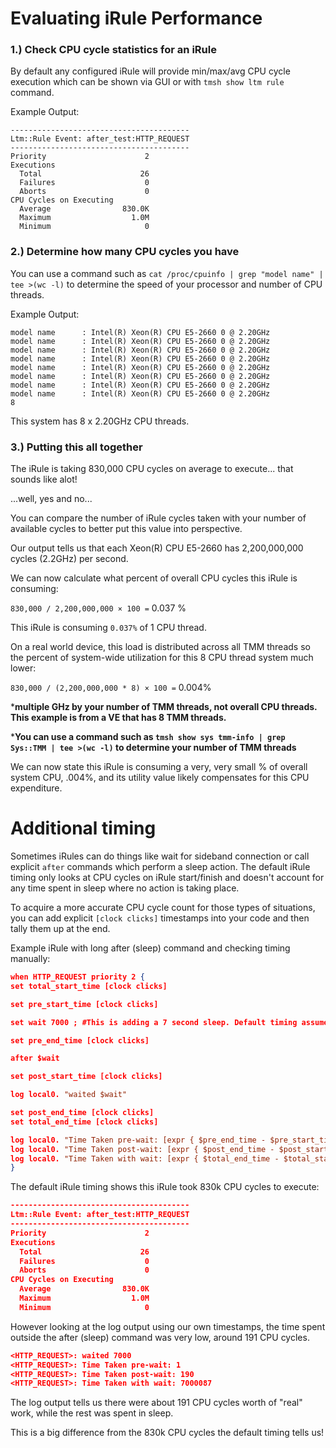 # Evaluating iRule Performance 

### 1.) Check CPU cycle statistics for an iRule
By default any configured iRule will provide min/max/avg CPU cycle execution which can be shown via GUI or with `tmsh show ltm rule` command. 

Example Output:
```
----------------------------------------
Ltm::Rule Event: after_test:HTTP_REQUEST
----------------------------------------
Priority                      2
Executions             
  Total                      26
  Failures                    0
  Aborts                      0
CPU Cycles on Executing
  Average                830.0K
  Maximum                  1.0M
  Minimum                     0
```

### 2.) Determine how many CPU cycles you have 
You can use a command such as `cat /proc/cpuinfo | grep "model name" | tee >(wc -l)` to determine the speed of your processor and number of CPU threads. 

Example Output:
``` 
model name      : Intel(R) Xeon(R) CPU E5-2660 0 @ 2.20GHz
model name      : Intel(R) Xeon(R) CPU E5-2660 0 @ 2.20GHz
model name      : Intel(R) Xeon(R) CPU E5-2660 0 @ 2.20GHz
model name      : Intel(R) Xeon(R) CPU E5-2660 0 @ 2.20GHz
model name      : Intel(R) Xeon(R) CPU E5-2660 0 @ 2.20GHz
model name      : Intel(R) Xeon(R) CPU E5-2660 0 @ 2.20GHz
model name      : Intel(R) Xeon(R) CPU E5-2660 0 @ 2.20GHz
model name      : Intel(R) Xeon(R) CPU E5-2660 0 @ 2.20GHz
8
``` 
This system has 8 x 2.20GHz CPU threads. 

### 3.) Putting this all together
The iRule is taking 830,000 CPU cycles on average to execute... that sounds like alot!  

...well, yes and no...

You can compare the number of iRule cycles taken with your number of available cycles to better put this value into perspective. 

Our output tells us that each Xeon(R) CPU E5-2660 has 2,200,000,000 cycles (2.2GHz) per second. 

We can now calculate what percent of overall CPU cycles this iRule is consuming:  

`830,000 / 2,200,000,000 × 100 =` 0.037 % 

This iRule is consuming `0.037%` of 1 CPU thread. 

On a real world device, this load is distributed across all TMM threads so the percent of system-wide utilization for this 8 CPU thread system much lower:  

`830,000 / (2,200,000,000 * 8) × 100 =` 0.004%
  
***multiple GHz by your number of TMM threads, not overall CPU threads. This example is from a VE that has 8 TMM threads.**
  
***You can use a command such as `tmsh show sys tmm-info | grep Sys::TMM | tee >(wc -l)` to determine your number of TMM threads**

We can now state this iRule is consuming a very, very small % of overall system CPU, .004%, and its utility value likely compensates for this CPU expenditure. 

# Additional timing 

Sometimes iRules can do things like wait for sideband connection or call explicit `after` commands which perform a sleep action. The default iRule timing only looks at CPU cycles on iRule start/finish and doesn't account for any time spent in sleep where no action is taking place. 


To acquire a more accurate CPU cycle count for those types of situations, you can add explicit `[clock clicks]` timestamps into your code and then tally them up at the end.   

Example iRule with long after (sleep) command and checking timing manually:

```json
when HTTP_REQUEST priority 2 {
set total_start_time [clock clicks]

set pre_start_time [clock clicks]

set wait 7000 ; #This is adding a 7 second sleep. Default timing assumes this is time spent doing something.

set pre_end_time [clock clicks]

after $wait

set post_start_time [clock clicks]

log local0. "waited $wait"

set post_end_time [clock clicks]
set total_end_time [clock clicks]

log local0. "Time Taken pre-wait: [expr { $pre_end_time - $pre_start_time }]"
log local0. "Time Taken post-wait: [expr { $post_end_time - $post_start_time }]"
log local0. "Time Taken with wait: [expr { $total_end_time - $total_start_time }]"
}
``` 
The default iRule timing shows this iRule took 830k CPU cycles to execute:

```json 
----------------------------------------
Ltm::Rule Event: after_test:HTTP_REQUEST
----------------------------------------
Priority                      2
Executions             
  Total                      26
  Failures                    0
  Aborts                      0
CPU Cycles on Executing
  Average                830.0K
  Maximum                  1.0M
  Minimum                     0
```
However looking at the log output using our own timestamps, the time spent outside the after (sleep) command was very low, around 191 CPU cycles.  

```json 
<HTTP_REQUEST>: waited 7000
<HTTP_REQUEST>: Time Taken pre-wait: 1
<HTTP_REQUEST>: Time Taken post-wait: 190
<HTTP_REQUEST>: Time Taken with wait: 7000087
``` 

The log output tells us there were about 191 CPU cycles worth of "real" work, while the rest was spent in sleep. 

This is a big difference from the 830k CPU cycles the default timing tells us!

